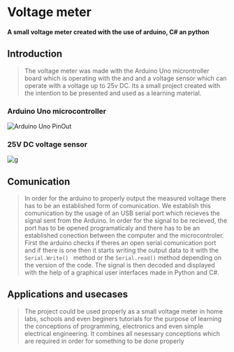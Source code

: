 # Voltage meter
#### A small voltage meter created with the use of arduino, C# an python

## Introduction


>The voltage meter was made with the Arduino Uno microntroller board which is operating with
>the and and a voltage sensor which can operate with a voltage up to 25v DC.
>Its a small project created with the intention to be presented and used as a learning material.

### Arduino Uno microcontroller

![Arduino Uno PinOut](https://www.jameco.com/Jameco/workshop/CircuitNotes/CN-arduino-uno-fig1-enlarge.jpg)

### 25V DC voltage sensor
![g](https://microcontrollerslab.com/wp-content/uploads/2021/03/Voltage-sensor-module-pinout-diagram.jpg)

 

## Comunication
>In order for the arduino to properly output the measured voltage there has to be an established form of comunication.
We establish this comunication by the usage of an USB serial port which recieves the signal sent from the Arduino.
In order for the signal to be recieved, the port has to be opened programaticaly and there has to be an established conection between the computer and the microcontroler.
First the arduino checks if theres an open serial comunication port and if there is one then it starts writing the output data to it with the ```Serial.Write() ``` method or the ```Serial.read()``` method depending on the version of the code.
The signal is then decoded and displayed with the help of a graphical user interfaces  made  in Python and C#.

## Applications and usecases
>The project could be used properly as a small voltage meter in home labs, schools and even beginers tutorials for the purpose of learning the conceptions of programming, electronics and even simple electrical engineering.
It combines all nesessary conceptions which are required in order for something to be done properly
